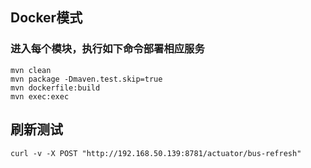 ## Docker模式
### 进入每个模块，执行如下命令部署相应服务
    mvn clean
    mvn package -Dmaven.test.skip=true
    mvn dockerfile:build
    mvn exec:exec

## 刷新测试
    curl -v -X POST "http://192.168.50.139:8781/actuator/bus-refresh"